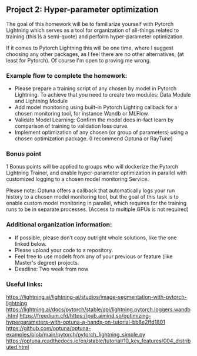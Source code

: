 ## Project 2: Hyper-parameter optimization

The goal of this homework will be to familiarize yourself with Pytorch Lightning which serves as a tool for organization of all-things related to training (this is a semi-quote) and perform hyper-parameter optimization. 

If it comes to Pytorch Lightning this will be one time, where I suggest choosing any other packages, as I feel there are no other alternatives, (at least for Pytorch). Of course I'm open to proving me wrong.

### Example flow to complete the homework:

* Please prepare a training script of any chosen by model in Pytorch Lightning. To achieve that you need to create two modules: Data Module and Lightning Module 
* Add model monitoring using built-in Pytorch Lighting callback for a chosen monitoring tool, for instance Wandb or MLFlow.
* Validate Model Learning: Confirm the model does in-fact learn by comparison of training to validation loss curve.
* Implement optimization of any chosen (or group of parameters) using a chosen optimization package. (I recommend Optuna or RayTune)


### Bonus point
1 Bonus points will be applied to groups who will dockerize the Pytorch Lightning Trainer, and enable hyper-parameter optimization in parallel with customized logging to a chosen model monitoring Service. 

Please note: Optuna offers a callback that automatically logs your run history to a chosen model monitoring tool, but the goal of this task is to enable custom model monitoring in parallel, which requires for the training runs to be in separate processes.  (Access to multiple GPUs is not required)

### Additional organization information:
* If possible, please don’t copy outright whole solutions, like the one linked below.
* Please upload your code to a repository. 
* Feel free to use models from any of your previous or feature (like Master's degree) projects.
* Deadline: Two week from now



### Useful links:
https://lightning.ai/lightning-ai/studios/image-segmentation-with-pytorch-lightning 
https://lightning.ai/docs/pytorch/stable/api/lightning.pytorch.loggers.wandb.html 
https://freedium.cfd/https://pub.aimind.so/optimizing-hyperparameters-with-optuna-a-hands-on-tutorial-bb8e2ffd1801  
https://github.com/optuna/optuna-examples/blob/main/pytorch/pytorch_lightning_simple.py 
https://optuna.readthedocs.io/en/stable/tutorial/10_key_features/004_distributed.html 
